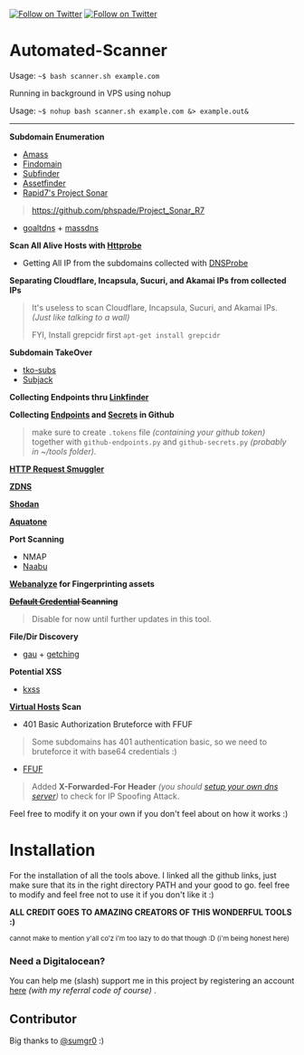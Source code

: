 [![Follow on Twitter](https://img.shields.io/twitter/follow/phspades.svg?logo=twitter)](https://twitter.com/phspades)
[![Follow on Twitter](https://img.shields.io/twitter/follow/sumgr0.svg?logo=twitter)](https://twitter.com/sumgr0)
# Automated-Scanner

Usage: `~$ bash scanner.sh example.com`

Running in background in VPS using nohup

Usage: `~$ nohup bash scanner.sh example.com &> example.out&`

----
**Subdomain Enumeration**
* [Amass](https://github.com/OWASP/Amass) 
* [Findomain](https://github.com/Edu4rdSHL/findomain)
* [Subfinder](https://github.com/subfinder/subfinder)
* [Assetfinder](https://github.com/tomnomnom/assetfinder)
* [Rapid7's Project Sonar](https://opendata.rapid7.com/sonar.fdns_v2/)
>https://github.com/phspade/Project_Sonar_R7
* [goaltdns](https://github.com/subfinder/goaltdns) + [massdns](https://github.com/blechschmidt/massdns)

**Scan All Alive Hosts with [Httprobe](https://github.com/tomnomnom/httprobe)**

* Getting All IP from the subdomains collected with [DNSProbe](https://github.com/projectdiscovery/dnsprobe)

**Separating Cloudflare, Incapsula, Sucuri, and Akamai IPs from collected IPs**
>It's useless to scan Cloudflare, Incapsula, Sucuri, and Akamai IPs. *(Just like talking to a wall)*
>
>FYI, Install grepcidr first `apt-get install grepcidr`

**Subdomain TakeOver**
* [tko-subs](https://github.com/anshumanbh/tko-subs)
* [Subjack](https://github.com/haccer/subjack)

**Collecting Endpoints thru [Linkfinder](https://github.com/GerbenJavado/LinkFinder/)**

**Collecting [Endpoints](https://github.com/gwen001/github-search/blob/master/github-endpoints.py) and [Secrets](https://github.com/gwen001/github-search/blob/master/github-secrets.py) in Github**
>make sure to create `.tokens` file *(containing your github token)* together with `github-endpoints.py` and `github-secrets.py` *(probably in ~/tools folder)*.

**[HTTP Request Smuggler](https://github.com/gwen001/pentest-tools/blob/master/smuggler.py)**

**[ZDNS](https://github.com/zmap/zdns)**

**[Shodan](https://cli.shodan.io/)**

**[Aquatone](https://github.com/michenriksen/aquatone)**

**Port Scanning**
* NMAP
* [Naabu](https://github.com/projectdiscovery/naabu)

**[Webanalyze](https://github.com/rverton/webanalyze) for Fingerprinting assets**

**~~[Default Credential](https://github.com/ztgrace/changeme) Scanning~~**
>Disable for now until further updates in this tool.

**File/Dir Discovery**
* [gau](https://github.com/lc/gau) + [getching](https://github.com/phspade/getching)

**Potential XSS**
* [kxss](https://github.com/tomnomnom/hacks/tree/master/kxss)

**[Virtual Hosts](https://github.com/ffuf/ffuf) Scan**

* 401 Basic Authorization Bruteforce with FFUF
>Some subdomains has 401 authentication basic, so we need to bruteforce it with base64 credentials :)

* [FFUF](https://github.com/ffuf/ffuf)

>Added **X-Forwarded-For Header** *(you should [setup your own dns server](https://medium.com/@spade.com/a-noob-guide-to-setup-your-own-oob-dns-server-870d9e05b54a))* to check for IP Spoofing Attack.

Feel free to modify it on your own if you don't feel about on how it works :)

# Installation

For the installation of all the tools above. I linked all the github links, just make sure that its in the right directory PATH and your good to go. feel free to modify and feel free not to use it if you don't like it :)

**ALL CREDIT GOES TO AMAZING CREATORS OF THIS WONDERFUL TOOLS :)**

<sup>cannot make to mention y'all co'z i'm too lazy to do that though :D (i'm being honest here)</sup>

### Need a Digitalocean?

You can help me (slash) support me in this project by registering an account [here](https://m.do.co/c/9d633afb889b) *(with my referral code of course)* .

## Contributor

Big thanks to [@sumgr0](https://twitter.com/sumgr0) :)
